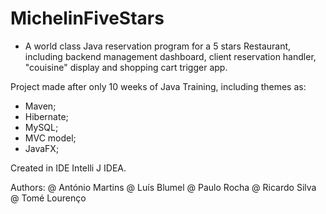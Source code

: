 # MichelinFiveStars
- A world class Java reservation program for a 5 stars Restaurant, including backend management dashboard, client reservation 
handler, "couisine" display and shopping cart trigger app.

Project made after only 10 weeks of Java Training, including themes as:
- Maven;
- Hibernate;
- MySQL;
- MVC model;
- JavaFX;

Created in IDE Intelli J IDEA.

Authors:
@ António Martins
@ Luís Blumel
@ Paulo Rocha
@ Ricardo Silva
@ Tomé Lourenço

